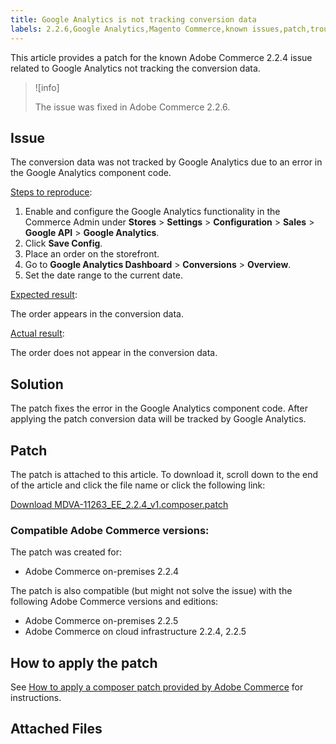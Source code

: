 ```yaml
---
title: Google Analytics is not tracking conversion data
labels: 2.2.6,Google Analytics,Magento Commerce,known issues,patch,troubleshooting,Adobe Commerce
---
```


This article provides a patch for the known Adobe Commerce 2.2.4 issue related to Google Analytics not tracking the conversion data.

>![info]
>
>The issue was fixed in Adobe Commerce 2.2.6.

## Issue

The conversion data was not tracked by Google Analytics due to an error in the Google Analytics component code.

 <ins>Steps to reproduce</ins>:

1. Enable and configure the Google Analytics functionality in the Commerce Admin under **Stores** > **Settings** > **Configuration** > **Sales** > **Google API** > **Google Analytics**.
1. Click **Save Config**.
1. Place an order on the storefront.
1. Go to **Google Analytics Dashboard** > **Conversions** > **Overview**.
1. Set the date range to the current date.

 <ins>Expected result</ins>:

The order appears in the conversion data.

 <ins>Actual result</ins>:

The order does not appear in the conversion data.

## Solution

The patch fixes the error in the Google Analytics component code. After applying the patch conversion data will be tracked by Google Analytics.

## Patch

The patch is attached to this article. To download it, scroll down to the end of the article and click the file name or click the following link:

 [Download MDVA-11263\_EE\_2.2.4\_v1.composer.patch](assets/MDVA-11263_EE_2.2.4_v1.composer.patch.zip)

### Compatible Adobe Commerce versions:

The patch was created for:

* Adobe Commerce on-premises 2.2.4

The patch is also compatible (but might not solve the issue) with the following Adobe Commerce versions and editions:

* Adobe Commerce on-premises 2.2.5
* Adobe Commerce on cloud infrastructure 2.2.4, 2.2.5

## How to apply the patch

See [How to apply a composer patch provided by Adobe Commerce](https://support.magento.com/hc/en-us/articles/360028367731) for instructions.

## Attached Files
